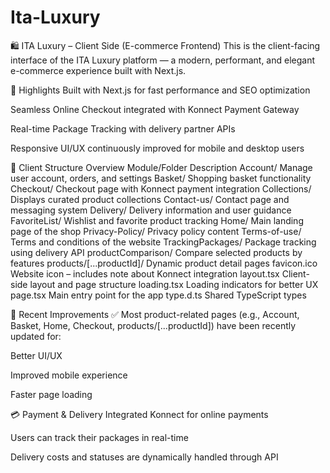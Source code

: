 # Ita-Luxury
🛍️ ITA Luxury – Client Side (E-commerce Frontend)
This is the client-facing interface of the ITA Luxury platform — a modern, performant, and elegant e-commerce experience built with Next.js.

🌟 Highlights
Built with Next.js for fast performance and SEO optimization

Seamless Online Checkout integrated with Konnect Payment Gateway

Real-time Package Tracking with delivery partner APIs

Responsive UI/UX continuously improved for mobile and desktop users

📁 Client Structure Overview
Module/Folder	Description
Account/	Manage user account, orders, and settings
Basket/	Shopping basket functionality
Checkout/	Checkout page with Konnect payment integration
Collections/	Displays curated product collections
Contact-us/	Contact page and messaging system
Delivery/	Delivery information and user guidance
FavoriteList/	Wishlist and favorite product tracking
Home/	Main landing page of the shop
Privacy-Policy/	Privacy policy content
Terms-of-use/	Terms and conditions of the website
TrackingPackages/	Package tracking using delivery API
productComparison/	Compare selected products by features
products/[...productId]/	Dynamic product detail pages
favicon.ico	Website icon – includes note about Konnect integration
layout.tsx	Client-side layout and page structure
loading.tsx	Loading indicators for better UX
page.tsx	Main entry point for the app
type.d.ts	Shared TypeScript types

🧠 Recent Improvements
✅ Most product-related pages (e.g., Account, Basket, Home, Checkout, products/[...productId]) have been recently updated for:

Better UI/UX

Improved mobile experience

Faster page loading

💳 Payment & Delivery
Integrated Konnect for online payments

Users can track their packages in real-time

Delivery costs and statuses are dynamically handled through API

